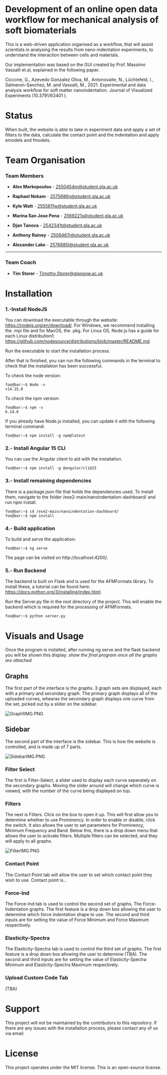# Development of an online open data workflow for mechanical analysis of soft biomaterials

This is a web-driven application organised as a workflow, that will assist scientists in analysing the results from nano-indentation experiments, to understand the interaction between cells and materials.

Our implementation was based on the GUI created by Prof. Massimo Vassalli et.al, explained in the following paper.

Ciccone, G., Azevedo Gonzalez Oliva, M., Antonovaite, N., Lüchtefeld, I., Salmeron-Sanchez, M. and Vassalli, M., 2021. Experimental and data analysis workflow for soft matter nanoindentation. Journal of Visualized Experiments (10.3791/63401 ).

# Status

When built, the website is able to take in experiment data and apply a set of filters to the data, calculate the contact point and the indentation and apply emodels and fmodels.

# Team Organisation
### Team Members

- **Alex Markopoulou** -    2550454m@student.gla.ac.uk
- **Raphael Nekam** - 2575686n@student.gla.ac.uk

- **Kyle Watt** - 2555811w@student.gla.ac.uk

- **Marina San Jose Pena** - 2569221s@student.gla.ac.uk

- **Djan Tanova** - 2542341t@student.gla.ac.uk

- **Anthony Rainey** - 2506467r@student.gla.ac.uk

- **Alexander Lake** - 2576885l@student.gla.ac.uk
***
### Team Coach
- **Tim Storer** - Timothy.Storer@glasgow.ac.uk

# Installation

### 1.-Install NodeJS

You can download the executable through the website: https://nodejs.org/en/download/. For Windows, we recommend installing the .mpi file and for MacOS, the .pkg. For Linux OS, 
Node.js has a guide for each Linux distribution1: https://github.com/nodesource/distributions/blob/master/README.md. 

Run the executable to start the installation process.

After that is finished, you can run the following commands in the terminal to check that the installation has been successful.

To check the node version:
```console
foo@bar:~$ Node -v
v14.15.0
```

To check the npm version:

```console
foo@bar:~$ npm -v
6.14.8
```

If you already have Node.js installed, you can update it with the following terminal command:

```console
foo@bar:~$ npm install -g npm@latest
```

### 2.- Install Angular 15 CLI

You can use the Angular client to aid with the installation.
```console
foo@bar:~$ npm install -g @angular/cli@15
```

### 3.- Install remaining dependencies
There is a package.json file that holds the dependencies used. To install them, navigate to the folder /ese2-main/nanoindentation-dashboard/ and run npm install.

```console
foo@bar:~$ cd /ese2-main/nanoindentation-dashboard/
foo@bar:~$ npm install
```

### 4.- Build application

To build and serve the application:
```console
foo@bar:~$ ng serve
```
The page can be visited on http://localhost:4200/.

### 5.- Run Backend

The backend is built on Flask and is used for the AFMFormats library. 
To install these, a tutorial can be found here: https://docs.python.org/3/installing/index.html.

Run the Server.py file in the root directory of the project. This will enable the backend which is required for the processing of AFMFormats.

```console
foo@bar:~$ python server.py
```

# Visuals and Usage
Once the program is installed, after running ng serve and the flask backend you will be shown this display:
*show the final program once all the graphs are attached*

## Graphs
The first part of the interface is the graphs. 3 graph sets are displayed, each with a primary and secondary graph. The primary graph displays all of the uploaded curves, whearas the secondary graph displays one curve from the set, picked out by a slider on the sidebar.

![Graph1IMG.PNG](./Graph1IMG.PNG)

## Sidebar
The second part of the interface is the sidebar. This is how the website is controlled, and is made up of 7 parts.

![SidebarIMG.PNG](./SidebarIMG.PNG)

### Filter Select
The first is Filter-Select, a slider used to display each curve seperately on the secondary graphs. Moving the slider around will change which curve is viewed, with the number of the curve being displayed on top.
### Filters
The next is Filters. Click on the box to open it up. This will first allow you to determine whether to use Prominency. In order to enable or disable, click the switch. It also allows the user to set parameters for Prominency, Minimum Frequency and Band.
Below this, there is a drop down menu that allows the user to activate filters. Multiple filters can be selected, and they will apply to all graphs.

![FilterIMG.PNG](./FilterIMG.PNG)

### Contact Point
The Contact Point tab will allow the user to set which contact point they wish to use. Contact point is...
### Force-Ind
The Force-Ind tab is used to control the second set of graphs, The Force-Indentation graphs. The first feature is a drop down box allowing the user to determine which force indentation shape to use.
The second and third inputs are for setting the value of Force Minimum and Force Maximum respectively.
### Elasticity-Spectra
The Elasticity-Spectra tab is used to control the third set of graphs. The first feature is a drop down box allowing the user to determine (TBA).
The second and third inputs are for setting the value of Elasticity-Spectra Minimum and Elasticity-Spectra Maximum respectively.
### Upload Custom Code Tab
(TBA)


# Support
This project will not be maintained by the contributors to this repository. If there are any issues with the installation process, please contact any of us via email.

# License
This project operates under the MIT license. This is an open-source license.
